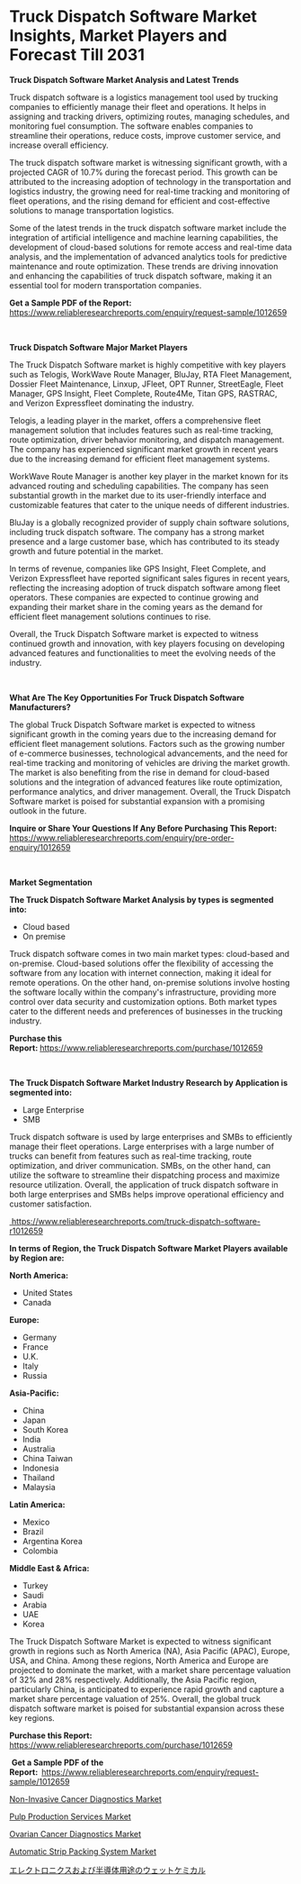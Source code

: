 <p><h1>Truck Dispatch Software Market Insights, Market Players and Forecast Till 2031</h1></p><p><strong>Truck Dispatch Software Market Analysis and Latest Trends</strong></p>
<p><p>Truck dispatch software is a logistics management tool used by trucking companies to efficiently manage their fleet and operations. It helps in assigning and tracking drivers, optimizing routes, managing schedules, and monitoring fuel consumption. The software enables companies to streamline their operations, reduce costs, improve customer service, and increase overall efficiency.</p><p>The truck dispatch software market is witnessing significant growth, with a projected CAGR of 10.7% during the forecast period. This growth can be attributed to the increasing adoption of technology in the transportation and logistics industry, the growing need for real-time tracking and monitoring of fleet operations, and the rising demand for efficient and cost-effective solutions to manage transportation logistics.</p><p>Some of the latest trends in the truck dispatch software market include the integration of artificial intelligence and machine learning capabilities, the development of cloud-based solutions for remote access and real-time data analysis, and the implementation of advanced analytics tools for predictive maintenance and route optimization. These trends are driving innovation and enhancing the capabilities of truck dispatch software, making it an essential tool for modern transportation companies.</p></p>
<p><strong>Get a Sample PDF of the Report:&nbsp;</strong> <a href="https://www.reliableresearchreports.com/enquiry/request-sample/1012659">https://www.reliableresearchreports.com/enquiry/request-sample/1012659</a></p>
<p>&nbsp;</p>
<p><strong>Truck Dispatch Software Major Market Players</strong></p>
<p><p>The Truck Dispatch Software market is highly competitive with key players such as Telogis, WorkWave Route Manager, BluJay, RTA Fleet Management, Dossier Fleet Maintenance, Linxup, JFleet, OPT Runner, StreetEagle, Fleet Manager, GPS Insight, Fleet Complete, Route4Me, Titan GPS, RASTRAC, and Verizon Expressfleet dominating the industry.</p><p>Telogis, a leading player in the market, offers a comprehensive fleet management solution that includes features such as real-time tracking, route optimization, driver behavior monitoring, and dispatch management. The company has experienced significant market growth in recent years due to the increasing demand for efficient fleet management systems.</p><p>WorkWave Route Manager is another key player in the market known for its advanced routing and scheduling capabilities. The company has seen substantial growth in the market due to its user-friendly interface and customizable features that cater to the unique needs of different industries.</p><p>BluJay is a globally recognized provider of supply chain software solutions, including truck dispatch software. The company has a strong market presence and a large customer base, which has contributed to its steady growth and future potential in the market.</p><p>In terms of revenue, companies like GPS Insight, Fleet Complete, and Verizon Expressfleet have reported significant sales figures in recent years, reflecting the increasing adoption of truck dispatch software among fleet operators. These companies are expected to continue growing and expanding their market share in the coming years as the demand for efficient fleet management solutions continues to rise.</p><p>Overall, the Truck Dispatch Software market is expected to witness continued growth and innovation, with key players focusing on developing advanced features and functionalities to meet the evolving needs of the industry.</p></p>
<p>&nbsp;</p>
<p><strong>What Are The Key Opportunities For Truck Dispatch Software Manufacturers?</strong></p>
<p><p>The global Truck Dispatch Software market is expected to witness significant growth in the coming years due to the increasing demand for efficient fleet management solutions. Factors such as the growing number of e-commerce businesses, technological advancements, and the need for real-time tracking and monitoring of vehicles are driving the market growth. The market is also benefiting from the rise in demand for cloud-based solutions and the integration of advanced features like route optimization, performance analytics, and driver management. Overall, the Truck Dispatch Software market is poised for substantial expansion with a promising outlook in the future.</p></p>
<p><strong>Inquire or Share Your Questions If Any Before Purchasing This Report:</strong> <a href="https://www.reliableresearchreports.com/enquiry/pre-order-enquiry/1012659">https://www.reliableresearchreports.com/enquiry/pre-order-enquiry/1012659</a></p>
<p>&nbsp;</p>
<p><strong>Market Segmentation</strong></p>
<p><strong>The Truck Dispatch Software Market Analysis by types is segmented into:</strong></p>
<p><ul><li>Cloud based</li><li>On premise</li></ul></p>
<p><p>Truck dispatch software comes in two main market types: cloud-based and on-premise. Cloud-based solutions offer the flexibility of accessing the software from any location with internet connection, making it ideal for remote operations. On the other hand, on-premise solutions involve hosting the software locally within the company's infrastructure, providing more control over data security and customization options. Both market types cater to the different needs and preferences of businesses in the trucking industry.</p></p>
<p><strong>Purchase this Report:&nbsp;</strong><a href="https://www.reliableresearchreports.com/purchase/1012659">https://www.reliableresearchreports.com/purchase/1012659</a></p>
<p>&nbsp;</p>
<p><strong>The Truck Dispatch Software Market Industry Research by Application is segmented into:</strong></p>
<p><ul><li>Large Enterprise</li><li>SMB</li></ul></p>
<p><p>Truck dispatch software is used by large enterprises and SMBs to efficiently manage their fleet operations. Large enterprises with a large number of trucks can benefit from features such as real-time tracking, route optimization, and driver communication. SMBs, on the other hand, can utilize the software to streamline their dispatching process and maximize resource utilization. Overall, the application of truck dispatch software in both large enterprises and SMBs helps improve operational efficiency and customer satisfaction.</p></p>
<p><a href="https://www.reliableresearchreports.com/truck-dispatch-software-r1012659">&nbsp;https://www.reliableresearchreports.com/truck-dispatch-software-r1012659</a></p>
<p><strong>In terms of Region, the Truck Dispatch Software Market Players available by Region are:</strong></p>
<p>
    <p> <strong> North America: </strong>
        <ul>
            <li>United States</li>
            <li>Canada</li>
        </ul>
        </p> 
    <p> <strong> Europe: </strong>
        <ul>
            <li>Germany</li>
            <li>France</li>
            <li>U.K.</li>
            <li>Italy</li>
            <li>Russia</li>
        </ul>
        </p> 
    <p> <strong> Asia-Pacific: </strong>
        <ul>
            <li>China</li>
            <li>Japan</li>
            <li>South Korea</li>
            <li>India</li>
            <li>Australia</li>
            <li>China Taiwan</li>
            <li>Indonesia</li>
            <li>Thailand</li>
            <li>Malaysia</li>
        </ul>
        </p> 
    <p> <strong> Latin America: </strong>
        <ul>
            <li>Mexico</li>
            <li>Brazil</li>
            <li>Argentina Korea</li>
            <li>Colombia</li>
        </ul>
        </p> 
    <p> <strong> Middle East & Africa: </strong>
        <ul>
            <li>Turkey</li>
            <li>Saudi</li>
            <li>Arabia</li>
            <li>UAE</li>
            <li>Korea</li>
        </ul>
    </p>
    </p>
<p><p>The Truck Dispatch Software Market is expected to witness significant growth in regions such as North America (NA), Asia Pacific (APAC), Europe, USA, and China. Among these regions, North America and Europe are projected to dominate the market, with a market share percentage valuation of 32% and 28% respectively. Additionally, the Asia Pacific region, particularly China, is anticipated to experience rapid growth and capture a market share percentage valuation of 25%. Overall, the global truck dispatch software market is poised for substantial expansion across these key regions.</p></p>
<p><strong>Purchase this Report: </strong><a href="https://www.reliableresearchreports.com/purchase/1012659">https://www.reliableresearchreports.com/purchase/1012659</a></p>
<p>&nbsp;<strong>Get a Sample PDF of the Report:&nbsp;&nbsp;</strong><a href="https://www.reliableresearchreports.com/enquiry/request-sample/1012659">https://www.reliableresearchreports.com/enquiry/request-sample/1012659</a></p>
<p><strong></strong></p>
<p><p><a href="https://github.com/mooaaztarek/Market-Research-Report-List-1/blob/main/non-invasive-cancer-diagnostics-market.md">Non-Invasive Cancer Diagnostics Market</a></p><p><a href="https://www.linkedin.com/pulse/pulp-production-services-industry-analysis-report-its-3ia0e?trackingId=FbQj0v4zE3fOMU86qBCUcw%3D%3D">Pulp Production Services Market</a></p><p><a href="https://github.com/liliskanaya73/Market-Research-Report-List-1/blob/main/ovarian-cancer-diagnostics-market.md">Ovarian Cancer Diagnostics Market</a></p><p><a href="https://www.linkedin.com/pulse/global-automatic-strip-packing-system-market-sector-types-0fnue?trackingId=ttiO3OT6deHpvtdJOoyQXw%3D%3D">Automatic Strip Packing System Market</a></p><p><a href="https://github.com/mohamedbakry57/Market-Research-Report-List-4/blob/main/1812460171591.md">エレクトロニクスおよび半導体用途のウェットケミカル</a></p></p>